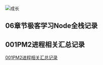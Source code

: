 ![成长](/images/home.png)




  

## 06章节极客学习Node全栈记录

## 001PM2进程相关汇总记录
[001PM2进程相关汇总记录](./001PM2%E8%BF%9B%E7%A8%8B%E7%9B%B8%E5%85%B3%E6%B1%87%E6%80%BB%E8%AE%B0%E5%BD%95.md)